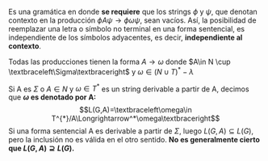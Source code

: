 Es una gramática en donde **se requiere** que los strings $\phi$ y $\psi$, que denotan contexto en la producción $\phi A\psi \rightarrow\phi\omega\psi$, sean vacíos. Así, la posibilidad de reemplazar una letra o símbolo no terminal en una forma sentencial, es independiente de los símbolos adyacentes, es decir, **independiente al contexto**.

Todas las producciones tienen la forma $A\rightarrow\omega$ donde $A\in N \cup \textbraceleft\Sigma\textbraceright$ y $\omega\in(N\cup T)^*-\lambda$

Si A es $\Sigma$ o $A \in N$ y $\omega\in T^*$ es un string derivable a partir de A, decimos que **$\omega$ es denotado por A:**
$$L(G,A)=\textbraceleft\omega\in T^{*}/A\Longrightarrow^*\omega\textbraceright$$
Si una forma sentencial A es derivable a partir de $\Sigma$, luego $L(G,A) \subseteq L(G)$, pero la inclusión no es válida en el otro sentido. **No es generalmente cierto que $L(G,A) \supseteq L(G)$.**